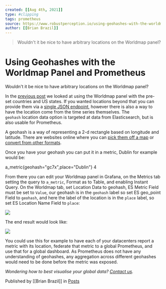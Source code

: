 ```yaml
---
created: [[Aug 4th, 2021]]
type: #clipping
tags: prometheus 
source: https://www.robustperception.io/using-geohashes-with-the-worldmap-panel-and-prometheus
author: [[Brian Brazil]] 
---
```

> Wouldn't it be nice to have arbitrary locations on the Worldmap panel?

# Using Geohashes with the Worldmap Panel and Prometheus


Wouldn't it be nice to have arbitrary locations on the Worldmap panel?

In the [previous post](https://www.robustperception.io/using-the-worldmap-panel-with-prometheus/) we looked at using the Worldmap panel with the pre-set countries and US states. If you wanted locations beyond that you can provide them via a [single JSON endpoint](https://github.com/grafana/worldmap-panel#map-data-options), however there is also a way to have the location come from the time series themselves. The `geohash` location data option is targeted at data from Elasticsearch, but is also usable for Prometheus.

A geohash is a way of representing a 2-d rectangle based on longitude and latitude. There are websites online where you can [pick them off a map](http://geohash.gofreerange.com/) or [convert from other formats](http://www.movable-type.co.uk/scripts/geohash.html).

Once you have your geohash you can put it in a metric, Dublin for example would be:

a\_metric{geohash="gc7x",place="Dublin"} 4

From there you can edit your Worldmap panel in Grafana, on the Metrics tab setting the query to `a_metric`, Format as to Table, and enabling Instant Query. On the Worldmap tab, set Location Data to geohash, ES Metric Field must be set to `Value`, our geohash is in the `geohash` label so set ES geo\_point Field to `geohash`, and here the label of the location is in the `place` label, so set ES Location Name Field to `place`:

[![](https://www.robustperception.io/wp-content/uploads/2018/04/Screenshot_2018-04-06_14-33-23.png)](https://www.robustperception.io/wp-content/uploads/2018/04/Screenshot_2018-04-06_14-33-23.png)

The end result would look like:

[![](https://www.robustperception.io/wp-content/uploads/2018/04/Screenshot_2018-04-06_14-33-11-640x372.png)](https://www.robustperception.io/wp-content/uploads/2018/04/Screenshot_2018-04-06_14-33-11.png)

You could use this for example to have each of your datacenters report a metric with its location, federate that metric to a global Prometheus, and use that for a global dashboard. As Prometheus does not have any understanding of geohashes, any aggregation across different geohashes would need to be done before the metric was exposed.

_Wondering how to best visualise your global data? [Contact us](mailto:prometheus@robustperception.io)._

Published by [[Brian Brazil]] in [Posts](https://www.robustperception.io/category/posts)
